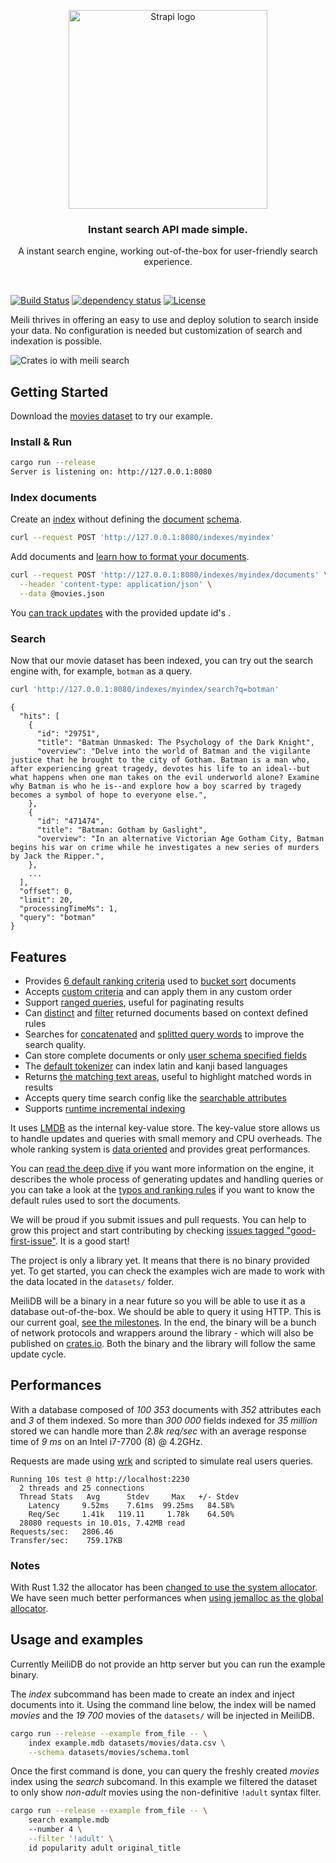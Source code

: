 <p align="center">
  <a href="https://www.meilisearch.com">
    <img src="https://www.meilisearch.com/assets/logo-59b9e6f726360eccac4b0cae0e268ef29b64fc9d386ad4a4e3c10c3e02240ade.svg" width="318px" alt="Strapi logo" />
  </a>
</p>
<h3 align="center">Instant search API made simple.</h3>
<p align="center">A instant search engine, working out-of-the-box for user-friendly search experience.</p>
<br />

[![Build Status](https://dev.azure.com/thomas0884/thomas/_apis/build/status/meilisearch.MeiliDB?branchName=master)](https://dev.azure.com/thomas0884/thomas/_build/latest?definitionId=1&branchName=master)
[![dependency status](https://deps.rs/repo/github/meilisearch/MeiliDB/status.svg)](https://deps.rs/repo/github/meilisearch/MeiliDB)
[![License](https://img.shields.io/badge/license-commons%20clause-lightgrey)](https://commonsclause.com/)


Meili thrives in offering an easy to use and deploy solution to search inside your data. No configuration is needed but customization of search and indexation is possible.

![Crates io with meili search](https://github.com/meilisearch/MeiliDB/blob/update-readme/misc/crates-io-demo.gif?raw=true "Crates io with meili search")


## Getting Started

Download the [movies dataset](#lien_vers_movie_dataset) to try our example.

### Install & Run

```bash
cargo run --release
Server is listening on: http://127.0.0.1:8080
```

### Index documents

Create an [index](#index_doc) without defining the [document](#link_to_documents_doc) [schema](#link_to_schema_doc).
```bash
curl --request POST 'http://127.0.0.1:8080/indexes/myindex'
```

Add documents and [learn how to format your documents](#link).


```bash
curl --request POST 'http://127.0.0.1:8080/indexes/myindex/documents' \
  --header 'content-type: application/json' \
  --data @movies.json
```

You [can track updates](#link) with the provided update id's .

### Search 
Now that our movie dataset has been indexed, you can try out the search engine with, for example, `botman` as a query.
```bash
curl 'http://127.0.0.1:8080/indexes/myindex/search?q=botman'
```

```
{
  "hits": [
    {
      "id": "29751",
      "title": "Batman Unmasked: The Psychology of the Dark Knight",
      "overview": "Delve into the world of Batman and the vigilante justice that he brought to the city of Gotham. Batman is a man who, after experiencing great tragedy, devotes his life to an ideal--but what happens when one man takes on the evil underworld alone? Examine why Batman is who he is--and explore how a boy scarred by tragedy becomes a symbol of hope to everyone else.",
    },
    {
      "id": "471474",
      "title": "Batman: Gotham by Gaslight",
      "overview": "In an alternative Victorian Age Gotham City, Batman begins his war on crime while he investigates a new series of murders by Jack the Ripper.",
    },
    ...
  ],
  "offset": 0,
  "limit": 20,
  "processingTimeMs": 1,
  "query": "botman"
}
```


## Features

- Provides [6 default ranking criteria](https://github.com/meilisearch/MeiliDB/blob/dc5c42821e1340e96cb90a3da472264624a26326/meilidb-core/src/criterion/mod.rs#L107-L113) used to [bucket sort](https://en.wikipedia.org/wiki/Bucket_sort) documents
- Accepts [custom criteria](https://github.com/meilisearch/MeiliDB/blob/dc5c42821e1340e96cb90a3da472264624a26326/meilidb-core/src/criterion/mod.rs#L24-L33) and can apply them in any custom order
- Support [ranged queries](https://github.com/meilisearch/MeiliDB/blob/dc5c42821e1340e96cb90a3da472264624a26326/meilidb-core/src/query_builder.rs#L283), useful for paginating results
- Can [distinct](https://github.com/meilisearch/MeiliDB/blob/dc5c42821e1340e96cb90a3da472264624a26326/meilidb-core/src/query_builder.rs#L265-L270) and [filter](https://github.com/meilisearch/MeiliDB/blob/dc5c42821e1340e96cb90a3da472264624a26326/meilidb-core/src/query_builder.rs#L246-L259) returned documents based on context defined rules
- Searches for [concatenated](https://github.com/meilisearch/MeiliDB/pull/164) and [splitted query words](https://github.com/meilisearch/MeiliDB/pull/232) to improve the search quality.
- Can store complete documents or only [user schema specified fields](https://github.com/meilisearch/MeiliDB/blob/dc5c42821e1340e96cb90a3da472264624a26326/meilidb-schema/src/lib.rs#L265-L279)
- The [default tokenizer](https://github.com/meilisearch/MeiliDB/blob/dc5c42821e1340e96cb90a3da472264624a26326/meilidb-tokenizer/src/lib.rs) can index latin and kanji based languages
- Returns [the matching text areas](https://github.com/meilisearch/MeiliDB/blob/dc5c42821e1340e96cb90a3da472264624a26326/meilidb-core/src/lib.rs#L66-L88), useful to highlight matched words in results
- Accepts query time search config like the [searchable attributes](https://github.com/meilisearch/MeiliDB/blob/dc5c42821e1340e96cb90a3da472264624a26326/meilidb-core/src/query_builder.rs#L272-L275)
- Supports [runtime incremental indexing](https://github.com/meilisearch/MeiliDB/blob/dc5c42821e1340e96cb90a3da472264624a26326/meilidb-core/src/store/mod.rs#L143-L173)



It uses [LMDB](https://en.wikipedia.org/wiki/Lightning_Memory-Mapped_Database) as the internal key-value store. The key-value store allows us to handle updates and queries with small memory and CPU overheads. The whole ranking system is [data oriented](https://github.com/meilisearch/MeiliDB/issues/82) and provides great performances.

You can [read the deep dive](deep-dive.md) if you want more information on the engine, it describes the whole process of generating updates and handling queries or you can take a look at the [typos and ranking rules](typos-ranking-rules.md) if you want to know the default rules used to sort the documents.

We will be proud if you submit issues and pull requests. You can help to grow this project and start contributing by checking [issues tagged "good-first-issue"](https://github.com/meilisearch/MeiliDB/issues?q=is%3Aissue+is%3Aopen+label%3A%22good+first+issue%22). It is a good start!

The project is only a library yet. It means that there is no binary provided yet. To get started, you can check the examples wich are made to work with the data located in the `datasets/` folder.

MeiliDB will be a binary in a near future so you will be able to use it as a database out-of-the-box. We should be able to query it using HTTP. This is our current goal, [see the milestones](https://github.com/meilisearch/MeiliDB/milestones). In the end, the binary will be a bunch of network protocols and wrappers around the library - which will also be published on [crates.io](https://crates.io). Both the binary and the library will follow the same update cycle.



## Performances

With a database composed of _100 353_ documents with _352_ attributes each and _3_ of them indexed.
So more than _300 000_ fields indexed for _35 million_ stored we can handle more than _2.8k req/sec_ with an average response time of _9 ms_ on an Intel i7-7700 (8) @ 4.2GHz.

Requests are made using [wrk](https://github.com/wg/wrk) and scripted to simulate real users queries.

```
Running 10s test @ http://localhost:2230
  2 threads and 25 connections
  Thread Stats   Avg      Stdev     Max   +/- Stdev
    Latency     9.52ms    7.61ms  99.25ms   84.58%
    Req/Sec     1.41k   119.11     1.78k    64.50%
  28080 requests in 10.01s, 7.42MB read
Requests/sec:   2806.46
Transfer/sec:    759.17KB
```

### Notes

With Rust 1.32 the allocator has been [changed to use the system allocator](https://blog.rust-lang.org/2019/01/17/Rust-1.32.0.html#jemalloc-is-removed-by-default).
We have seen much better performances when [using jemalloc as the global allocator](https://github.com/alexcrichton/jemallocator#documentation).

## Usage and examples

Currently MeiliDB do not provide an http server but you can run the example binary.

The _index_ subcommand has been made to create an index and inject documents into it. Using the command line below, the index will be named _movies_ and the _19 700_ movies of the `datasets/` will be injected in MeiliDB.

```bash
cargo run --release --example from_file -- \
    index example.mdb datasets/movies/data.csv \
    --schema datasets/movies/schema.toml
```

Once the first command is done, you can query the freshly created _movies_ index using the _search_ subcomand. In this example we filtered the dataset to only show _non-adult_ movies using the non-definitive `!adult` syntax filter.

```bash
cargo run --release --example from_file -- \
    search example.mdb
    --number 4 \
    --filter '!adult' \
    id popularity adult original_title
```
